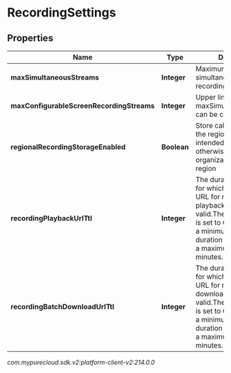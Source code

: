 # RecordingSettings


## Properties

| Name | Type | Description | Notes |
| ------------ | ------------- | ------------- | ------------- |
| **maxSimultaneousStreams** | **Integer** | Maximum number of simultaneous screen recording streams |  [optional] |
| **maxConfigurableScreenRecordingStreams** | **Integer** | Upper limit that maxSimultaneousStreams can be configured |  [optional] |
| **regionalRecordingStorageEnabled** | **Boolean** | Store call recordings in the region where they are intended to be recorded, otherwise in the organization's home region |  [optional] |
| **recordingPlaybackUrlTtl** | **Integer** | The duration in minutes for which the generated URL for recording playback remains valid.The default duration is set to 60 minutes, with a minimum allowable duration of 2 minutes and a maximum of 60 minutes. |  [optional] |
| **recordingBatchDownloadUrlTtl** | **Integer** | The duration in minutes for which the generated URL for recording batch download remains valid.The default duration is set to 60 minutes, with a minimum allowable duration of 2 minutes and a maximum of 60 minutes. |  [optional] |




_com.mypurecloud.sdk.v2:platform-client-v2:214.0.0_
